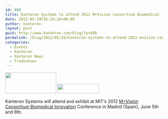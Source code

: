 ```yaml
---
id: 688
title: Kanteron Systems to attend 2012 M+Visión Consortium Biomedical Innovation Conference
date: 2012-05-29T16:24:16+00:00
author: kanteron
layout: post
guid: http://www.kanteron.com/blog/?p=688
permalink: /blog/2012/05/29/kanteron-systems-to-attend-2012-mvision-consortium-biomedical-innovation-conference/
categories:
  - Events
  - Kanteron
  - Kanteron News
  - Tradeshows
---
```

<img class="aligncenter" title="logo1" src="http://mvisionconsortium.mit.edu/sites/all/themes/madreed/logo.png" alt="" width="163" height="67" />

<img class="aligncenter" title="logo2" src="http://mvisionconsortium.mit.edu/sites/default/files/pictures/hmpg_logo_mit.png" alt="" width="133" height="30" />

Kanteron Systems will attend and exhibit at MIT‘s 2012 <a title="http://mvisionconsortium.mit.edu/" href="http://mvisionconsortium.mit.edu/" target="_blank">M+Visión Consortium Biomedical Innovation</a> Conference in Madrid (Spain), June 5th and 6th.